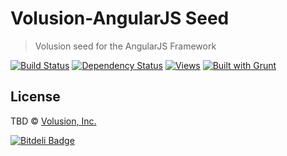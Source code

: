 # Volusion-AngularJS Seed

> Volusion seed for the AngularJS Framework

[![Build Status][]](https://travis-ci.org/jedmao/angular-seed)
[![Dependency Status][]](https://gemnasium.com/jedmao/angular-seed)
[![Views][]](https://sourcegraph.com/github.com/jedmao/angular-seed)
[![Built with Grunt](https://cdn.gruntjs.com/builtwith.png)](http://gruntjs.com/)


## License

TBD © [Volusion, Inc.](http://www.volusion.com/)

[![Bitdeli Badge](https://d2weczhvl823v0.cloudfront.net/jedmao/angular-seed/trend.png)](https://bitdeli.com/free "Bitdeli Badge")

[Build Status]: https://travis-ci.org/jedmao/angular-seed.png?branch=master
[Dependency Status]: https://gemnasium.com/jedmao/angular-seed.png
[Views]: https://sourcegraph.com/api/repos/github.com/jedmao/angular-seed/counters/views-24h.png
